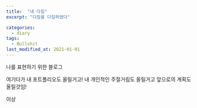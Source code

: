 ```yaml
---
title:  "내 다짐"
excerpt: "다짐을 다짐하였다"

categories:
  - diary
tags:
  - Bullshit
last_modified_at: 2021-01-01
---
```


나를 표현하기 위한 블로그

여기다가 내 포트폴리오도 올릴거고!
내 개인적인 주절거림도 올릴거고
앞으로의 계획도 올릴것임!

이상